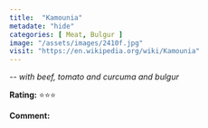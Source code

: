 ```yaml
---
title:  "Kamounia"
metadate: "hide"
categories: [ Meat, Bulgur ]
image: "/assets/images/2410f.jpg"
visit: "https://en.wikipedia.org/wiki/Kamounia"
---
```


_-- with beef, tomato and curcuma and bulgur_

**Rating:** ⭐️⭐️⭐️  
  
**Comment:**
